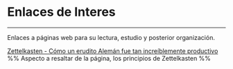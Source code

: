 # Enlaces de Interes
---

Enlaces a páginas web para su lectura, estudio y posterior organización.

[Zettelkasten - Cómo un erudito Alemán fue tan increíblemente productivo](https://medium.com/voces-en-espa%C3%B1ol/zettelkasten-c%C3%B3mo-un-erudito-alem%C3%A1n-fue-tan-incre%C3%ADblemente-productivo-b16643e170cc)
%% Aspecto a resaltar de la página, los principios de Zettelkasten %%